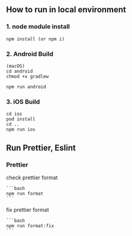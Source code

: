 ## How to run in local environment

### 1. node module install

```
npm install (or npm i)
```

### 2. Android Build

```
(macOS)
cd android
chmod +x gradlew 

npm run android
```

### 3. iOS Build

```
cd ios
pod install
cd ..
npm run ios
```

## Run Prettier, Eslint
### Prettier
check prettier format

    ```bash
    npm run format
    ```

fix prettier format

    ```bash
    npm run format:fix
    ```